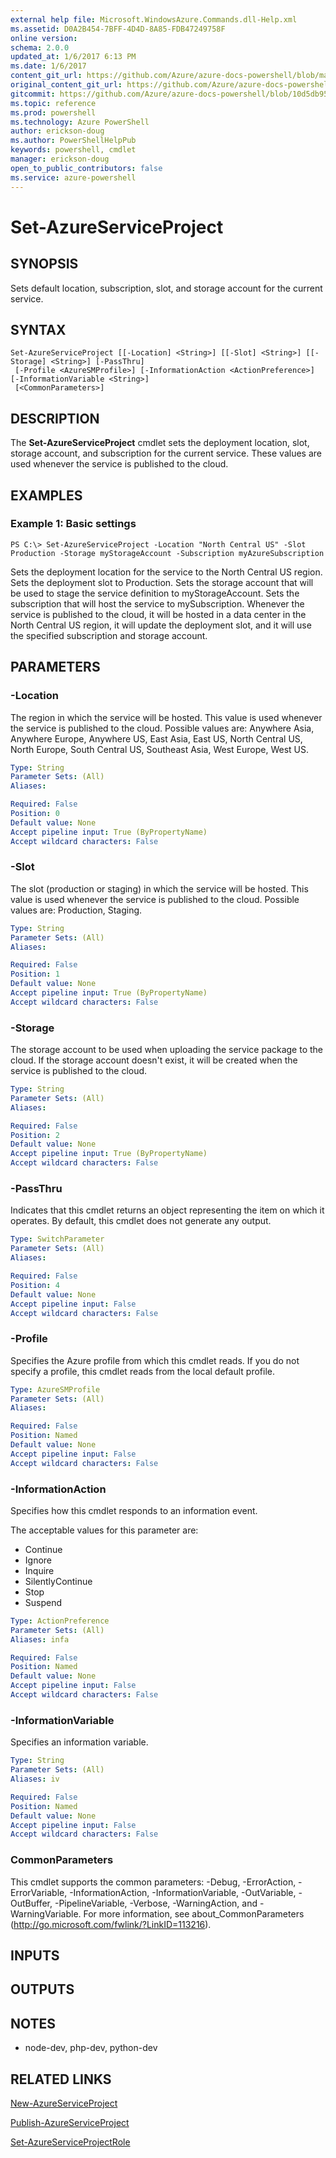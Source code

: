 ```yaml
---
external help file: Microsoft.WindowsAzure.Commands.dll-Help.xml
ms.assetid: D0A2B454-7BFF-4D4D-8A85-FDB47249758F
online version: 
schema: 2.0.0
updated_at: 1/6/2017 6:13 PM
ms.date: 1/6/2017
content_git_url: https://github.com/Azure/azure-docs-powershell/blob/master/azureps-cmdlets-docs/ServiceManagement/Azure.Compute/v3.1.0/Set-AzureServiceProject.md
original_content_git_url: https://github.com/Azure/azure-docs-powershell/blob/master/azureps-cmdlets-docs/ServiceManagement/Azure.Compute/v3.1.0/Set-AzureServiceProject.md
gitcommit: https://github.com/Azure/azure-docs-powershell/blob/10d5db95c5649f79b4844462bb63e71dfc0bd195/azureps-cmdlets-docs/ServiceManagement/Azure.Compute/v3.1.0/Set-AzureServiceProject.md
ms.topic: reference
ms.prod: powershell
ms.technology: Azure PowerShell
author: erickson-doug
ms.author: PowerShellHelpPub
keywords: powershell, cmdlet
manager: erickson-doug
open_to_public_contributors: false
ms.service: azure-powershell
---
```


# Set-AzureServiceProject

## SYNOPSIS
Sets default location, subscription, slot, and storage account for the current service.

## SYNTAX

```
Set-AzureServiceProject [[-Location] <String>] [[-Slot] <String>] [[-Storage] <String>] [-PassThru]
 [-Profile <AzureSMProfile>] [-InformationAction <ActionPreference>] [-InformationVariable <String>]
 [<CommonParameters>]
```

## DESCRIPTION
The **Set-AzureServiceProject** cmdlet sets the deployment location, slot, storage account, and subscription for the current service.
These values are used whenever the service is published to the cloud.

## EXAMPLES

### Example 1: Basic settings
```
PS C:\> Set-AzureServiceProject -Location "North Central US" -Slot Production -Storage myStorageAccount -Subscription myAzureSubscription
```

Sets the deployment location for the service to the North Central US region.
Sets the deployment slot to Production. 
Sets the storage account that will be used to stage the service definition to myStorageAccount.
Sets the subscription that will host the service to mySubscription.
Whenever the service is published to the cloud, it will be hosted in a data center in the North Central US region, it will update the deployment slot, and it will use the specified subscription and storage account.

## PARAMETERS

### -Location
The region in which the service will be hosted.
This value is used whenever the service is published to the cloud.
Possible values are: Anywhere Asia, Anywhere Europe, Anywhere US, East Asia, East US, North Central US, North Europe, South Central US, Southeast Asia, West Europe, West US.

```yaml
Type: String
Parameter Sets: (All)
Aliases: 

Required: False
Position: 0
Default value: None
Accept pipeline input: True (ByPropertyName)
Accept wildcard characters: False
```

### -Slot
The slot (production or staging) in which the service will be hosted.
This value is used whenever the service is published to the cloud.
Possible values are: Production, Staging.

```yaml
Type: String
Parameter Sets: (All)
Aliases: 

Required: False
Position: 1
Default value: None
Accept pipeline input: True (ByPropertyName)
Accept wildcard characters: False
```

### -Storage
The storage account to be used when uploading the service package to the cloud.
If the storage account doesn't exist, it will be created when the service is published to the cloud.

```yaml
Type: String
Parameter Sets: (All)
Aliases: 

Required: False
Position: 2
Default value: None
Accept pipeline input: True (ByPropertyName)
Accept wildcard characters: False
```

### -PassThru
Indicates that this cmdlet returns an object representing the item on which it operates.
By default, this cmdlet does not generate any output.

```yaml
Type: SwitchParameter
Parameter Sets: (All)
Aliases: 

Required: False
Position: 4
Default value: None
Accept pipeline input: False
Accept wildcard characters: False
```

### -Profile
Specifies the Azure profile from which this cmdlet reads.
If you do not specify a profile, this cmdlet reads from the local default profile.

```yaml
Type: AzureSMProfile
Parameter Sets: (All)
Aliases: 

Required: False
Position: Named
Default value: None
Accept pipeline input: False
Accept wildcard characters: False
```

### -InformationAction
Specifies how this cmdlet responds to an information event.

The acceptable values for this parameter are:

- Continue
- Ignore
- Inquire
- SilentlyContinue
- Stop
- Suspend

```yaml
Type: ActionPreference
Parameter Sets: (All)
Aliases: infa

Required: False
Position: Named
Default value: None
Accept pipeline input: False
Accept wildcard characters: False
```

### -InformationVariable
Specifies an information variable.

```yaml
Type: String
Parameter Sets: (All)
Aliases: iv

Required: False
Position: Named
Default value: None
Accept pipeline input: False
Accept wildcard characters: False
```

### CommonParameters
This cmdlet supports the common parameters: -Debug, -ErrorAction, -ErrorVariable, -InformationAction, -InformationVariable, -OutVariable, -OutBuffer, -PipelineVariable, -Verbose, -WarningAction, and -WarningVariable. For more information, see about_CommonParameters (http://go.microsoft.com/fwlink/?LinkID=113216).

## INPUTS

## OUTPUTS

## NOTES
* node-dev, php-dev, python-dev

## RELATED LINKS

[New-AzureServiceProject](xref:ServiceManagement/Azure.Compute/v3.1.0/New-AzureServiceProject.md)

[Publish-AzureServiceProject](xref:ServiceManagement/Azure.Compute/v3.1.0/Publish-AzureServiceProject.md)

[Set-AzureServiceProjectRole](xref:ServiceManagement/Azure.Compute/v3.1.0/Set-AzureServiceProjectRole.md)


